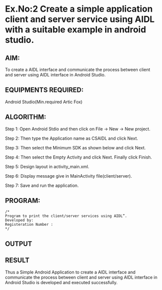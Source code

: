 # Ex.No:2 Create a simple application client and server service using AIDL with a suitable example in android studio.


## AIM:

To create a AIDL interface and communicate the process between client and server using AIDL interface in Android Studio.

## EQUIPMENTS REQUIRED:

Android Studio(Min.required Artic Fox)

## ALGORITHM:

Step 1: Open Android Stdio and then click on File -> New -> New project.

Step 2: Then type the Application name as CSAIDL and click Next. 

Step 3: Then select the Minimum SDK as shown below and click Next.

Step 4: Then select the Empty Activity and click Next. Finally click Finish.

Step 5: Design layout in activity_main.xml.

Step 6: Display message give in MainActivity file(client/server).

Step 7: Save and run the application.

## PROGRAM:
```
/*
Program to print the client/server services using AIDL”.
Developed by:
Registeration Number :
*/
```

## OUTPUT




## RESULT
Thus a Simple Android Application to create a AIDL interface and communicate the process between client and server using AIDL interface in Android Studio is developed and executed successfully.
